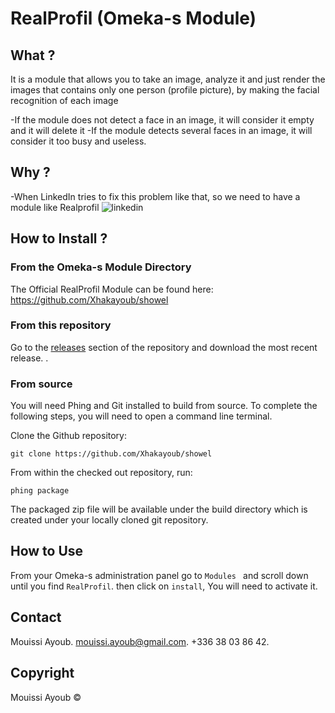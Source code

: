 # RealProfil (Omeka-s Module) 

## What ?
It is a module that allows you to take an image, analyze it and just render the images that contains only one person (profile picture), by making the facial recognition of each image

   -If the module does not detect a face in an image, it will consider it empty and it will delete it
   -If the module detects several faces in an image, it will consider it too busy and useless.

## Why ?
-When LinkedIn tries to fix this problem like that, so we need to have a module like Realprofil
![linkedin](https://user-images.githubusercontent.com/43969272/49691152-a46cbf80-fb3c-11e8-8639-78380f4c6406.PNG)


## How to Install ?

### From the Omeka-s Module Directory

The Official RealProfil Module can be found here: https://github.com/Xhakayoub/showel

### From this repository

Go to the [releases](https://github.com/poetapp/wordpress-plugin/releases) section of the repository and download the most recent release.
.

### From source

You will need Phing and Git installed to build from source. To complete the following steps, you will need to open a command line terminal.

Clone the Github repository:  

`git clone https://github.com/Xhakayoub/showel`

From within the checked out repository, run:  

`phing package`

The packaged zip file will be available under the build directory which is created under your locally cloned git repository.

## How to Use

From your Omeka-s administration panel go to `Modules ` and scroll down until you find `RealProfil`. then click on `install`, You will need to activate it.

## Contact

Mouissi Ayoub.
mouissi.ayoub@gmail.com.
+336 38 03 86 42.

## Copyright

Mouissi Ayoub ©

